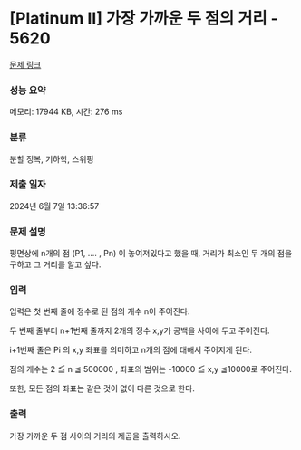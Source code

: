 # [Platinum II] 가장 가까운 두 점의 거리 - 5620 

[문제 링크](https://www.acmicpc.net/problem/5620) 

### 성능 요약

메모리: 17944 KB, 시간: 276 ms

### 분류

분할 정복, 기하학, 스위핑

### 제출 일자

2024년 6월 7일 13:36:57

### 문제 설명

<p>평면상에 n개의 점 (P1, .... ,  Pn) 이 놓여져있다고 했을 때, 거리가 최소인 두 개의 점을 구하고 그 거리를 알고 싶다.</p>

### 입력 

 <p>입력은 첫 번째 줄에 정수로 된 점의 개수 n이 주어진다.</p>

<p>두 번째 줄부터 n+1번째 줄까지 2개의 정수 x,y가 공백을 사이에 두고 주어진다. </p>

<p>i+1번째 줄은 Pi 의 x,y 좌표를 의미하고 n개의 점에 대해서 주어지게 된다.</p>

<p>점의 개수는 2 ≦ n ≦ 500000 , 좌표의 범위는 -10000 ≦ x,y ≦10000로 주어진다.</p>

<p>또한, 모든 점의 좌표는 같은 것이 없이 다른 것으로 한다.</p>

### 출력 

 <p>가장 가까운 두 점 사이의 거리의 제곱을 출력하시오.</p>

